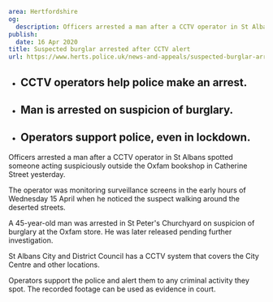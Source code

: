 ```yaml
area: Hertfordshire
og:
  description: Officers arrested a man after a CCTV operator in St Albans spotted someone acting suspiciously outside the Oxfam bookshop in Catherine Street yesterday.
publish:
  date: 16 Apr 2020
title: Suspected burglar arrested after CCTV alert
url: https://www.herts.police.uk/news-and-appeals/suspected-burglar-arrested-after-cctv-alert-0038f
```

* ## CCTV operators help police make an arrest.

 * ## Man is arrested on suspicion of burglary.

 * ## Operators support police, even in lockdown.

Officers arrested a man after a CCTV operator in St Albans spotted someone acting suspiciously outside the Oxfam bookshop in Catherine Street yesterday.

The operator was monitoring surveillance screens in the early hours of Wednesday 15 April when he noticed the suspect walking around the deserted streets.

A 45-year-old man was arrested in St Peter's Churchyard on suspicion of burglary at the Oxfam store. He was later released pending further investigation.

St Albans City and District Council has a CCTV system that covers the City Centre and other locations.

Operators support the police and alert them to any criminal activity they spot. The recorded footage can be used as evidence in court.
